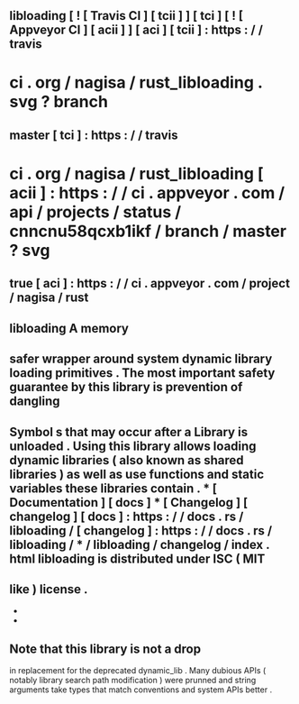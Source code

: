 #
libloading
[
!
[
Travis
CI
]
[
tcii
]
]
[
tci
]
[
!
[
Appveyor
CI
]
[
acii
]
]
[
aci
]
[
tcii
]
:
https
:
/
/
travis
-
ci
.
org
/
nagisa
/
rust_libloading
.
svg
?
branch
=
master
[
tci
]
:
https
:
/
/
travis
-
ci
.
org
/
nagisa
/
rust_libloading
[
acii
]
:
https
:
/
/
ci
.
appveyor
.
com
/
api
/
projects
/
status
/
cnncnu58qcxb1ikf
/
branch
/
master
?
svg
=
true
[
aci
]
:
https
:
/
/
ci
.
appveyor
.
com
/
project
/
nagisa
/
rust
-
libloading
A
memory
-
safer
wrapper
around
system
dynamic
library
loading
primitives
.
The
most
important
safety
guarantee
by
this
library
is
prevention
of
dangling
-
Symbol
s
that
may
occur
after
a
Library
is
unloaded
.
Using
this
library
allows
loading
dynamic
libraries
(
also
known
as
shared
libraries
)
as
well
as
use
functions
and
static
variables
these
libraries
contain
.
*
[
Documentation
]
[
docs
]
*
[
Changelog
]
[
changelog
]
[
docs
]
:
https
:
/
/
docs
.
rs
/
libloading
/
[
changelog
]
:
https
:
/
/
docs
.
rs
/
libloading
/
*
/
libloading
/
changelog
/
index
.
html
libloading
is
distributed
under
ISC
(
MIT
-
like
)
license
.
-
-
-
Note
that
this
library
is
not
a
drop
-
in
replacement
for
the
deprecated
dynamic_lib
.
Many
dubious
APIs
(
notably
library
search
path
modification
)
were
prunned
and
string
arguments
take
types
that
match
conventions
and
system
APIs
better
.
